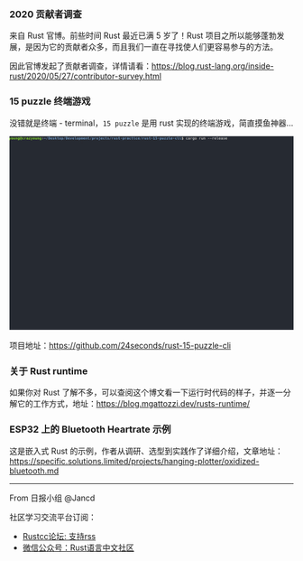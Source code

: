 ### 2020 贡献者调查

来自 Rust 官博。前些时间 Rust 最近已满 5 岁了！Rust 项目之所以能够蓬勃发展，是因为它的贡献者众多，而且我们一直在寻找使人们更容易参与的方法。

因此官博发起了贡献者调查，详情请看：https://blog.rust-lang.org/inside-rust/2020/05/27/contributor-survey.html

### 15 puzzle 终端游戏

没错就是终端 - terminal，`15 puzzle` 是用 rust 实现的终端游戏，简直摸鱼神器...

![](https://github.com/24seconds/rust-15-puzzle-cli/raw/master/assets/rust-15-puzzle.gif)

项目地址：https://github.com/24seconds/rust-15-puzzle-cli

### 关于 Rust runtime

如果你对 Rust 了解不多，可以查阅这个博文看一下运行时代码的样子，并逐一分解它的工作方式，地址：https://blog.mgattozzi.dev/rusts-runtime/

### ESP32 上的 Bluetooth Heartrate 示例

这是嵌入式 Rust 的示例，作者从调研、选型到实践作了详细介绍，文章地址：https://specific.solutions.limited/projects/hanging-plotter/oxidized-bluetooth.md

---

From 日报小组 @Jancd

社区学习交流平台订阅：

- [Rustcc论坛: 支持rss](https://rustcc.cn/)
- [微信公众号：Rust语言中文社区](https://rustcc.cn/article?id=ed7c9379-d681-47cb-9532-0db97d883f62)
